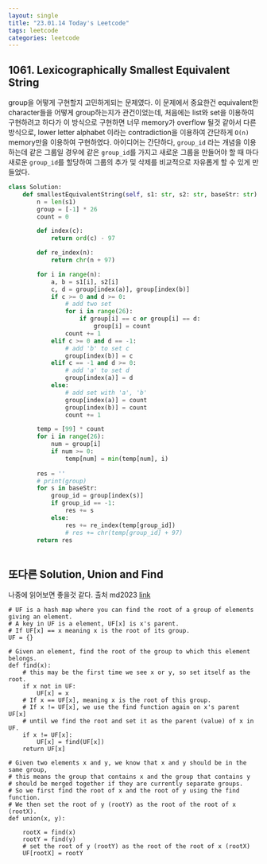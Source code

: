 ```yaml
---
layout: single
title: "23.01.14 Today's Leetcode"
tags: leetcode
categories: leetcode
---
```


## 1061. Lexicographically Smallest Equivalent String

group을 어떻게 구현할지 고민하게되는 문제였다. 이 문제에서 중요한건 equivalent한 character들을 어떻게 group하는지가 관건이었는데,
처음에는 list와 set을 이용하여 구현하려고 하다가 이 방식으로 구현하면 너무 memory가 overflow 될것 같아서 다른 방식으로, lower letter
alphabet 이라는 contradiction을 이용하여 간단하게 `O(n)` memory만을 이용하여 구현하였다.
아이디어는 간단하다, `group_id` 라는 개념을 이용하는데 같은 그룹일 경우에 같은 `group_id`를 가지고 새로운 그룹을 만들어야 할 때 마다
새로운 `group_id`를 할당하여 그룹의 추가 및 삭제를 비교적으로 자유롭게 할 수 있게 만들었다.

```python
class Solution:
    def smallestEquivalentString(self, s1: str, s2: str, baseStr: str) -> str:
        n = len(s1)
        group = [-1] * 26
        count = 0

        def index(c):
            return ord(c) - 97

        def re_index(n):
            return chr(n + 97)

        for i in range(n):
            a, b = s1[i], s2[i]
            c, d = group[index(a)], group[index(b)]
            if c >= 0 and d >= 0:
                # add two set 
                for i in range(26):
                    if group[i] == c or group[i] == d:
                        group[i] = count
                count += 1
            elif c >= 0 and d == -1:
                # add 'b' to set c
                group[index(b)] = c
            elif c == -1 and d >= 0:
                # add 'a' to set d
                group[index(a)] = d
            else:
                # add set with 'a', 'b'
                group[index(a)] = count
                group[index(b)] = count
                count += 1

        temp = [99] * count
        for i in range(26):
            num = group[i]
            if num >= 0:
                temp[num] = min(temp[num], i)
        
        res = ''
        # print(group)
        for s in baseStr:
            group_id = group[index(s)]
            if group_id == -1:
                res += s
            else:
                res += re_index(temp[group_id])
                # res += chr(temp[group_id] + 97)
        return res
        
```

## 또다른 Solution, Union and Find

나중에 읽어보면 좋을것 같다.
출처 md2023 [link](https://leetcode.com/problems/lexicographically-smallest-equivalent-string/solutions/3047517/python3-union-find-template-explanations/)

```
# UF is a hash map where you can find the root of a group of elements giving an element.
# A key in UF is a element, UF[x] is x's parent.
# If UF[x] == x meaning x is the root of its group.
UF = {}

# Given an element, find the root of the group to which this element belongs.
def find(x):
    # this may be the first time we see x or y, so set itself as the root.
    if x not in UF:
        UF[x] = x
    # If x == UF[x], meaning x is the root of this group.
    # If x != UF[x], we use the find function again on x's parent UF[x] 
    # until we find the root and set it as the parent (value) of x in UF.
    if x != UF[x]:
        UF[x] = find(UF[x])
    return UF[x]

# Given two elements x and y, we know that x and y should be in the same group, 
# this means the group that contains x and the group that contains y 
# should be merged together if they are currently separate groups.
# So we first find the root of x and the root of y using the find function.
# We then set the root of y (rootY) as the root of the root of x (rootX).
def union(x, y):

    rootX = find(x)
    rootY = find(y)
    # set the root of y (rootY) as the root of the root of x (rootX)
    UF[rootX] = rootY
```
